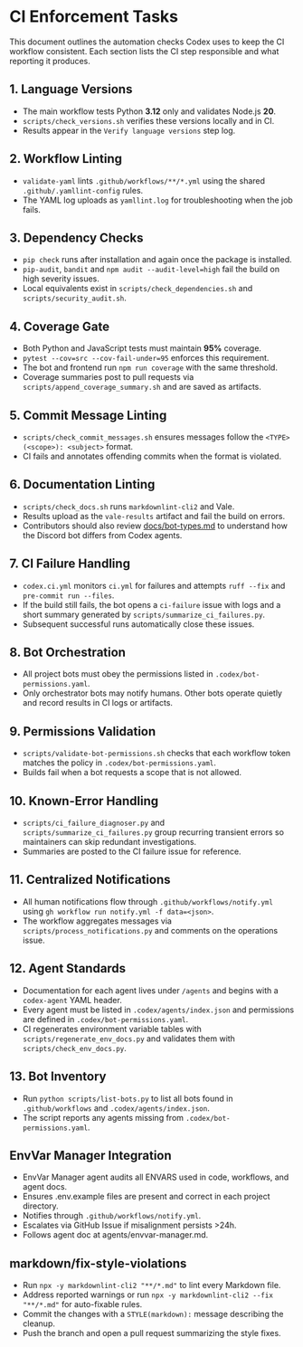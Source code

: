 # CI Enforcement Tasks

This document outlines the automation checks Codex uses to keep the CI workflow consistent. Each section lists the CI step responsible and what reporting it produces.

## 1. Language Versions

- The main workflow tests Python **3.12** only and validates Node.js **20**.
- `scripts/check_versions.sh` verifies these versions locally and in CI.
- Results appear in the `Verify language versions` step log.

## 2. Workflow Linting

- `validate-yaml` lints `.github/workflows/**/*.yml` using the shared `.github/.yamllint-config` rules.
- The YAML log uploads as `yamllint.log` for troubleshooting when the job fails.

## 3. Dependency Checks

- `pip check` runs after installation and again once the package is installed.
- `pip-audit`, `bandit` and `npm audit --audit-level=high` fail the build on high severity issues.
- Local equivalents exist in `scripts/check_dependencies.sh` and `scripts/security_audit.sh`.

## 4. Coverage Gate

- Both Python and JavaScript tests must maintain **95%** coverage.
- `pytest --cov=src --cov-fail-under=95` enforces this requirement.
- The bot and frontend run `npm run coverage` with the same threshold.
- Coverage summaries post to pull requests via `scripts/append_coverage_summary.sh` and are saved as artifacts.

## 5. Commit Message Linting

- `scripts/check_commit_messages.sh` ensures messages follow the `<TYPE>(<scope>): <subject>` format.
- CI fails and annotates offending commits when the format is violated.

## 6. Documentation Linting

- `scripts/check_docs.sh` runs `markdownlint-cli2` and Vale.
- Results upload as the `vale-results` artifact and fail the build on errors.
- Contributors should also review [docs/bot-types.md](../docs/bot-types.md) to understand how the Discord bot differs from Codex agents.

## 7. CI Failure Handling

- `codex.ci.yml` monitors `ci.yml` for failures and attempts `ruff --fix` and `pre-commit run --files`.
- If the build still fails, the bot opens a `ci-failure` issue with logs and a short summary generated by `scripts/summarize_ci_failures.py`.
- Subsequent successful runs automatically close these issues.

## 8. Bot Orchestration

- All project bots must obey the permissions listed in `.codex/bot-permissions.yaml`.
- Only orchestrator bots may notify humans. Other bots operate quietly and record results in CI logs or artifacts.

## 9. Permissions Validation

- `scripts/validate-bot-permissions.sh` checks that each workflow token matches the policy in `.codex/bot-permissions.yaml`.
- Builds fail when a bot requests a scope that is not allowed.

## 10. Known-Error Handling

- `scripts/ci_failure_diagnoser.py` and `scripts/summarize_ci_failures.py` group recurring transient errors so maintainers can skip redundant investigations.
- Summaries are posted to the CI failure issue for reference.

## 11. Centralized Notifications

- All human notifications flow through `.github/workflows/notify.yml` using `gh workflow run notify.yml -f data=<json>`.
- The workflow aggregates messages via `scripts/process_notifications.py` and comments on the operations issue.

## 12. Agent Standards

- Documentation for each agent lives under `/agents` and begins with a `codex-agent` YAML header.
- Every agent must be listed in `.codex/agents/index.json` and permissions are defined in `.codex/bot-permissions.yaml`.
- CI regenerates environment variable tables with `scripts/regenerate_env_docs.py` and validates them with `scripts/check_env_docs.py`.

## 13. Bot Inventory

- Run `python scripts/list-bots.py` to list all bots found in `.github/workflows` and `.codex/agents/index.json`.
- The script reports any agents missing from `.codex/bot-permissions.yaml`.

## EnvVar Manager Integration

- EnvVar Manager agent audits all ENVARS used in code, workflows, and agent docs.
- Ensures .env.example files are present and correct in each project directory.
- Notifies through `.github/workflows/notify.yml`.
- Escalates via GitHub Issue if misalignment persists >24h.
- Follows agent doc at agents/envvar-manager.md.

## markdown/fix-style-violations

- Run `npx -y markdownlint-cli2 "**/*.md"` to lint every Markdown file.
- Address reported warnings or run `npx -y markdownlint-cli2 --fix "**/*.md"` for auto-fixable rules.
- Commit the changes with a `STYLE(markdown):` message describing the cleanup.
- Push the branch and open a pull request summarizing the style fixes.
